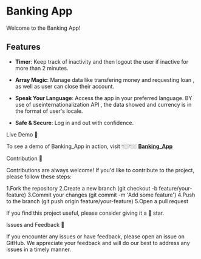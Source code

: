 # Banking App

Welcome to the Banking App!

## Features

- **Timer**: Keep track of inactivity and then logout the user if inactive for more than 2 minutes.

- **Array Magic**: Manage data like transfering money and requesting loan , as well as user can close their account.

- **Speak Your Language**: Access the app in your preferred language.
  BY use of useinternationalization API , the data showed and currency is in the format of user's locale.

- **Safe & Secure**: Log in and out with confidence.

Live Demo 🔗

To see a demo of Banking_App in action, visit 👇🏼👇🏼
**[Banking_App](https://peppy-kitsune-70c303.netlify.app/)**

Contribution 🤝

Contributions are always welcome! If you'd like to contribute to the project, please follow these steps:

1.Fork the repository
2.Create a new branch (git checkout -b feature/your-feature)
3.Commit your changes (git commit -m 'Add some feature')
4.Push to the branch (git push origin feature/your-feature)
5.Open a pull request

If you find this project useful, please consider giving it a 🌟 star.

Issues and Feedback 🔗

If you encounter any issues or have feedback, please open an issue on GitHub. We appreciate your feedback and will do our best to address any issues in a timely manner.
